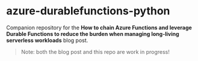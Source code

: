 # azure-durablefunctions-python

Companion repository for the **How to chain Azure Functions and leverage Durable Functions to
reduce the burden when managing long-living serverless workloads** blog post.

> Note: both the blog post and this repo are work in progress!

